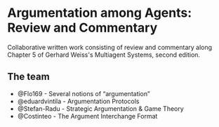 # Argumentation among Agents: Review and Commentary
Collaborative written work consisting of review and commentary along Chapter 5 of Gerhard Weiss's Multiagent Systems, second edition.

## The team
- @Flo169 - Several notions of “argumentation”
- @eduardvintila - Argumentation Protocols
- @Stefan-Radu - Strategic Argumentation & Game Theory
- @Costinteo - The Argument Interchange Format


